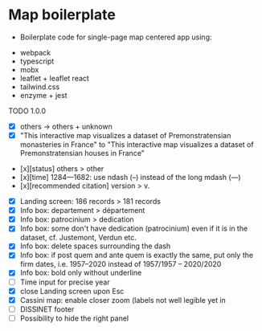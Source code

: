 # Map boilerplate

- Boilerplate code for single-page map centered app using:

* webpack
* typescript
* mobx
* leaflet + leaflet react
* tailwind.css
* enzyme + jest

TODO 1.0.0

- [x] others -> others + unknown
- [x] "This interactive map visualizes a dataset of Premonstratensian monasteries in France" to "This interactive map visualizes a dataset of Premonstratensian houses in France"
- [x][status] others > other
- [x][time] 1284—1682: use ndash (–) instead of the long mdash (—)
- [x][recommended citation] version > v.
- [x] Landing screen: 186 records > 181 records
- [x] Info box: departement > département
- [x] Info box: patrocinium > dedication
- [x] Info box: some don't have dedication (patrocinium) even if it is in the dataset, cf. Justemont, Verdun etc.
- [x] Info box: delete spaces surrounding the dash
- [x] Info box: if post quem and ante quem is exactly the same, put only the firm dates, i.e. 1957–2020 instead of 1957/1957 – 2020/2020
- [x] Info box: bold only without underline
- [ ] Time input for precise year
- [x] close Landing screen upon Esc
- [x] Cassini map: enable closer zoom (labels not well legible yet in
- [ ] DISSINET footer
- [ ] Possibility to hide the right panel
